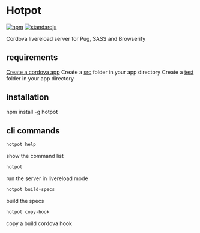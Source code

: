 # Hotpot

[![npm][npm-image]][npm-url]
[![standardjs][standardjs-image]][standardjs-url]

[npm-image]: https://img.shields.io/npm/v/hotpot.svg?style=flat-square
[npm-url]: https://www.npmjs.com/package/hotpot
[standardjs-image]: https://img.shields.io/badge/code%20style-standard-brightgreen.svg?style=flat-square
[standardjs-url]: http://standardjs.com/
Cordova livereload server for Pug, SASS and Browserify

## requirements

[Create a cordova app](http://cordova.apache.org/#getstarted)
Create a [src](https://github.com/benitogf/hotpot/tree/master/client/src) folder in your app directory
Create a [test](https://github.com/benitogf/hotpot/tree/master/client/test) folder in your app directory

## installation

npm install -g hotpot

## cli commands

```bash
hotpot help
```
show the command list

```bash
hotpot
```
run the server in livereload mode

```bash
hotpot build-specs
```
build the specs

```bash
hotpot copy-hook
```
copy a build cordova hook
